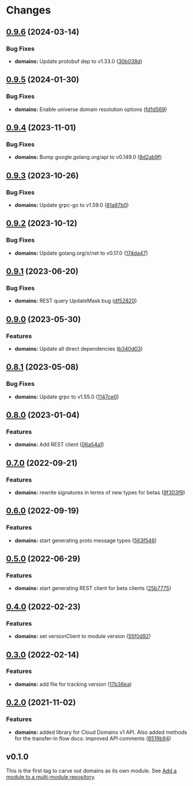 # Changes

## [0.9.6](https://github.com/googleapis/google-cloud-go/compare/domains/v0.9.5...domains/v0.9.6) (2024-03-14)


### Bug Fixes

* **domains:** Update protobuf dep to v1.33.0 ([30b038d](https://github.com/googleapis/google-cloud-go/commit/30b038d8cac0b8cd5dd4761c87f3f298760dd33a))

## [0.9.5](https://github.com/googleapis/google-cloud-go/compare/domains/v0.9.4...domains/v0.9.5) (2024-01-30)


### Bug Fixes

* **domains:** Enable universe domain resolution options ([fd1d569](https://github.com/googleapis/google-cloud-go/commit/fd1d56930fa8a747be35a224611f4797b8aeb698))

## [0.9.4](https://github.com/googleapis/google-cloud-go/compare/domains/v0.9.3...domains/v0.9.4) (2023-11-01)


### Bug Fixes

* **domains:** Bump google.golang.org/api to v0.149.0 ([8d2ab9f](https://github.com/googleapis/google-cloud-go/commit/8d2ab9f320a86c1c0fab90513fc05861561d0880))

## [0.9.3](https://github.com/googleapis/google-cloud-go/compare/domains/v0.9.2...domains/v0.9.3) (2023-10-26)


### Bug Fixes

* **domains:** Update grpc-go to v1.59.0 ([81a97b0](https://github.com/googleapis/google-cloud-go/commit/81a97b06cb28b25432e4ece595c55a9857e960b7))

## [0.9.2](https://github.com/googleapis/google-cloud-go/compare/domains/v0.9.1...domains/v0.9.2) (2023-10-12)


### Bug Fixes

* **domains:** Update golang.org/x/net to v0.17.0 ([174da47](https://github.com/googleapis/google-cloud-go/commit/174da47254fefb12921bbfc65b7829a453af6f5d))

## [0.9.1](https://github.com/googleapis/google-cloud-go/compare/domains/v0.9.0...domains/v0.9.1) (2023-06-20)


### Bug Fixes

* **domains:** REST query UpdateMask bug ([df52820](https://github.com/googleapis/google-cloud-go/commit/df52820b0e7721954809a8aa8700b93c5662dc9b))

## [0.9.0](https://github.com/googleapis/google-cloud-go/compare/domains/v0.8.1...domains/v0.9.0) (2023-05-30)


### Features

* **domains:** Update all direct dependencies ([b340d03](https://github.com/googleapis/google-cloud-go/commit/b340d030f2b52a4ce48846ce63984b28583abde6))

## [0.8.1](https://github.com/googleapis/google-cloud-go/compare/domains/v0.8.0...domains/v0.8.1) (2023-05-08)


### Bug Fixes

* **domains:** Update grpc to v1.55.0 ([1147ce0](https://github.com/googleapis/google-cloud-go/commit/1147ce02a990276ca4f8ab7a1ab65c14da4450ef))

## [0.8.0](https://github.com/googleapis/google-cloud-go/compare/domains/v0.7.0...domains/v0.8.0) (2023-01-04)


### Features

* **domains:** Add REST client ([06a54a1](https://github.com/googleapis/google-cloud-go/commit/06a54a16a5866cce966547c51e203b9e09a25bc0))

## [0.7.0](https://github.com/googleapis/google-cloud-go/compare/domains/v0.6.0...domains/v0.7.0) (2022-09-21)


### Features

* **domains:** rewrite signatures in terms of new types for betas ([9f303f9](https://github.com/googleapis/google-cloud-go/commit/9f303f9efc2e919a9a6bd828f3cdb1fcb3b8b390))

## [0.6.0](https://github.com/googleapis/google-cloud-go/compare/domains/v0.5.0...domains/v0.6.0) (2022-09-19)


### Features

* **domains:** start generating proto message types ([563f546](https://github.com/googleapis/google-cloud-go/commit/563f546262e68102644db64134d1071fc8caa383))

## [0.5.0](https://github.com/googleapis/google-cloud-go/compare/domains/v0.4.0...domains/v0.5.0) (2022-06-29)


### Features

* **domains:** start generating REST client for beta clients ([25b7775](https://github.com/googleapis/google-cloud-go/commit/25b77757c1e6f372e03bf99ab7461264bba48d26))

## [0.4.0](https://github.com/googleapis/google-cloud-go/compare/domains/v0.3.0...domains/v0.4.0) (2022-02-23)


### Features

* **domains:** set versionClient to module version ([55f0d92](https://github.com/googleapis/google-cloud-go/commit/55f0d92bf112f14b024b4ab0076c9875a17423c9))

## [0.3.0](https://github.com/googleapis/google-cloud-go/compare/domains/v0.2.0...domains/v0.3.0) (2022-02-14)


### Features

* **domains:** add file for tracking version ([17b36ea](https://github.com/googleapis/google-cloud-go/commit/17b36ead42a96b1a01105122074e65164357519e))

## [0.2.0](https://www.github.com/googleapis/google-cloud-go/compare/domains/v0.1.0...domains/v0.2.0) (2021-11-02)


### Features

* **domains:** added library for Cloud Domains v1 API. Also added methods for the transfer-in flow docs: improved API comments ([8519b94](https://www.github.com/googleapis/google-cloud-go/commit/8519b948fee5dc82d39300c4d96e92c85fe78fe6))

## v0.1.0

This is the first tag to carve out domains as its own module. See
[Add a module to a multi-module repository](https://github.com/golang/go/wiki/Modules#is-it-possible-to-add-a-module-to-a-multi-module-repository).

